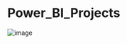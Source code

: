 # Power_BI_Projects
![image](https://github.com/Kartik-Kahol/Power_BI_Projects/assets/145748182/5768482a-6adf-402b-af46-da0227812d1e)

